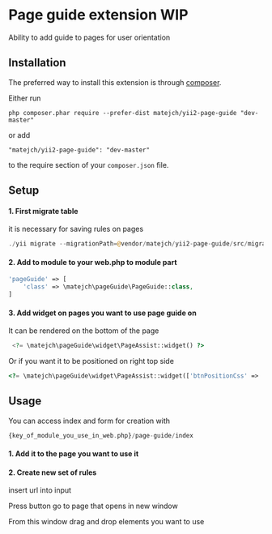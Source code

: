 Page guide extension WIP
====================
Ability to add guide to pages for user orientation

Installation
------------

The preferred way to install this extension is through [composer](http://getcomposer.org/download/).

Either run

```
php composer.phar require --prefer-dist matejch/yii2-page-guide "dev-master"
```

or add

```
"matejch/yii2-page-guide": "dev-master"
```

to the require section of your `composer.json` file.

Setup
-----

#### 1. First migrate table

it is necessary for saving rules on pages

```php 
./yii migrate --migrationPath=@vendor/matejch/yii2-page-guide/src/migrations
```

#### 2. Add to module to your web.php to module part

```php 
'pageGuide' => [
    'class' => \matejch\pageGuide\PageGuide::class,
]

```

#### 3. Add widget on pages you want to use page guide on

It can be rendered on the bottom of the page

```php
 <?= \matejch\pageGuide\widget\PageAssist::widget() ?>
```

Or if you want it to be positioned on right top side

```php 
<?= \matejch\pageGuide\widget\PageAssist::widget(['btnPositionCss' => 'position: fixed;top: 100px;right: -2px;']) ?>

```

Usage
-----
You can access index and form for creation with 

```php 
{key_of_module_you_use_in_web.php}/page-guide/index
```

#### 1. Add it to the page you want to use it

#### 2. Create new set of rules

insert url into input

Press button go to page that opens in new window

From this window drag and drop elements you want to use

